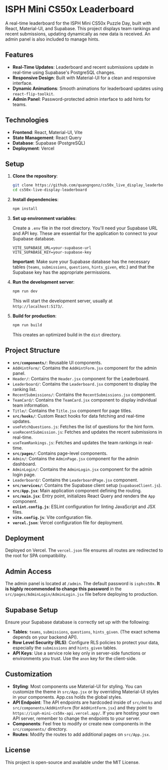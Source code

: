 # ISPH Mini CS50x Leaderboard

A real-time leaderboard for the ISPH Mini CS50x Puzzle Day, built with React, Material-UI, and Supabase. This project displays team rankings and recent submissions, updating dynamically as new data is received.  An admin panel is also included to manage hints.

## Features

- **Real-Time Updates**: Leaderboard and recent submissions update in real-time using Supabase's PostgreSQL changes.
- **Responsive Design**: Built with Material-UI for a clean and responsive interface.
- **Dynamic Animations**: Smooth animations for leaderboard updates using `react-flip-toolkit`.
- **Admin Panel**: Password-protected admin interface to add hints for teams.

## Technologies

- **Frontend**: React, Material-UI, Vite
- **State Management**: React Query
- **Database**: Supabase (PostgreSQL)
- **Deployment**: Vercel

## Setup

1.  **Clone the repository**:

    ```bash
    git clone https://github.com/quangngonz/cs50x_live_display_leaderboard.git  
    cd cs50x-live-display-leaderboard
    ```

2.  **Install dependencies**:

    ```bash
    npm install
    ```

3.  **Set up environment variables**:

    Create a `.env` file in the root directory.  You'll need your Supabase URL and API key.  These are essential for the application to connect to your Supabase database.

    ```env
    VITE_SUPABASE_URL=your-supabase-url
    VITE_SUPABASE_KEY=your-supabase-key
    ```

    **Important**: Make sure your Supabase database has the necessary tables (`teams`, `submissions`, `questions`, `hints_given`, etc.) and that the Supabase key has the appropriate permissions.

4.  **Run the development server**:

    ```bash
    npm run dev
    ```

    This will start the development server, usually at `http://localhost:5173/`.

5.  **Build for production**:

    ```bash
    npm run build
    ```

    This creates an optimized build in the `dist` directory.

## Project Structure

-   **`src/components/`**: Reusable UI components.
   -   `AddHintForm/`: Contains the `AddHintForm.jsx` component for the admin panel.
   -   `Header/`:  Contains the `Header.jsx` component for the Leaderboard.
   -   `Leaderboard/`: Contains the `Leaderboard.jsx` component to display the ranking list.
   -   `RecentSubmissions/`:  Contains the `RecentSubmissions.jsx` component.
   -   `TeamCard/`:  Contains the `TeamCard.jsx` component to display individual team information.
   -   `Title/`: Contains the `Title.jsx` component for page titles.
-   **`src/hooks/`**: Custom React hooks for data fetching and real-time updates.
   -   `useFetchQuestions.js`: Fetches the list of questions for the hint form.
   -   `useRecentSubmission.js`:  Fetches and updates the recent submissions in real-time.
   -   `useTeamRankings.js`:  Fetches and updates the team rankings in real-time.
-   **`src/pages/`**: Contains page-level components.
   -   `Admin/`: Contains the `AdminPage.jsx` component for the admin dashboard.
   -   `AdminLogin/`: Contains the `AdminLogin.jsx` component for the admin login page.
   -   `Leaderboard/`: Contains the `LeaderboardPage.jsx` component.
-   **`src/services/`**: Contains the Supabase client setup (`supabaseClient.js`).
-   **`src/App.jsx`**:  Main application component defining the routing.
-   **`src/main.jsx`**: Entry point, initializes React Query and renders the `App` component.
-   **`eslint.config.js`**:  ESLint configuration for linting JavaScript and JSX files.
-   **`vite.config.js`**: Vite configuration file.
-   **`vercel.json`**: Vercel configuration file for deployment.

## Deployment

Deployed on Vercel. The `vercel.json` file ensures all routes are redirected to the root for SPA compatibility.

## Admin Access

The admin panel is located at `/admin`. The default password is `isphcs50x`.  **It is highly recommended to change this password** in the `src/pages/AdminLogin/AdminLogin.jsx` file before deploying to production.

## Supabase Setup

Ensure your Supabase database is correctly set up with the following:

*   **Tables**:  `teams`, `submissions`, `questions`, `hints_given`.  (The exact schema depends on your backend API).
*   **Row Level Security (RLS)**: Configure RLS policies to protect your data, especially the `submissions` and `hints_given` tables.
*   **API Keys**: Use a service role key only in server-side functions or environments you trust.  Use the `anon` key for the client-side.

## Customization

*   **Styling**:  Most components use Material-UI for styling.  You can customize the theme in `src/App.jsx` or by overriding Material-UI styles in your components.  App.css holds the global styles.
*   **API Endpoint**:  The API endpoints are hardcoded inside of `src/hooks` and `src/components/AddHintForm` (for `AddHintForm.jsx`) and they point to `https://isph-mini-cs50x-api.vercel.app/`.  If you are hosting your own API server, remember to change the endpoints to your server.
*   **Components**:  Feel free to modify or create new components in the `src/components/` directory.
*   **Routes**: Modify the routes to add additional pages on `src/App.jsx`.

## License

This project is open-source and available under the MIT License.
